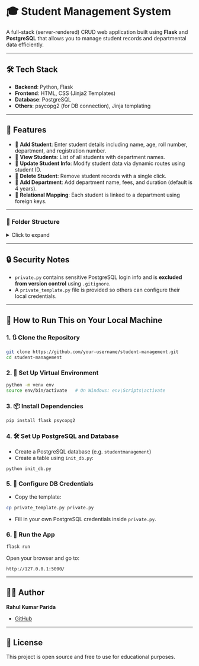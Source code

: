 
# 🎓 Student Management System

A full-stack (server-rendered) CRUD web application built using **Flask** and **PostgreSQL** that allows you to manage student records and departmental data efficiently.

---

## 🛠️ Tech Stack

- **Backend**: Python, Flask
- **Frontend**: HTML, CSS (Jinja2 Templates)
- **Database**: PostgreSQL
- **Others**: psycopg2 (for DB connection), Jinja templating

---

## 🔑 Features

- 🔹 **Add Student**: Enter student details including name, age, roll number, department, and registration number.
- 🔹 **View Students**: List of all students with department names.
- 🔹 **Update Student Info**: Modify student data via dynamic routes using student ID.
- 🔹 **Delete Student**: Remove student records with a single click.
- 🔹 **Add Department**: Add department name, fees, and duration (default is 4 years).
- 🔹 **Relational Mapping**: Each student is linked to a department using foreign keys.

---

### 📁 Folder Structure

<details>
<summary>Click to expand</summary>

```bash
STUDENT MANAGEMENT SYSTEM/
│
├── app.py                     # Main Flask application file
├── init_db.py                 # Script to initialize database and tables
├── private.py                 # Contains DB credentials (excluded from Git)
├── private_template.py        # Template for DB credentials
├── .gitignore                 # Git ignore rules
├── README.md                  # Project description and setup
│
├── env/                       # Virtual environment (excluded from Git)
│
├── static/                    # Static files (CSS, images)
│   ├── css/
│   │   └── index.css
│   └── Images/
│       └── studentIcon.jpg
│
├── templates/                 # HTML templates
│   ├── base.html
│   ├── index.html
│   ├── AddDept.html
│   ├── AddStudent.html
│   ├── update.html
│   └── ViewStudent.html
│
└── __pycache__/               # Python bytecode cache (excluded)
```

</details>



---

## 🔒 Security Notes

- `private.py` contains sensitive PostgreSQL login info and is **excluded from version control** using `.gitignore`.
- A `private_template.py` file is provided so others can configure their local credentials.

---

## 🚀 How to Run This on Your Local Machine

### 1. 🔃 Clone the Repository
```bash
git clone https://github.com/your-username/student-management.git
cd student-management
````

### 2. 💾 Set Up Virtual Environment

```bash
python -m venv env
source env/bin/activate   # On Windows: env\Scripts\activate
```

### 3. 📦 Install Dependencies

```bash
pip install flask psycopg2
```

### 4. 🛠️ Set Up PostgreSQL and Database

* Create a PostgreSQL database (e.g. `studentmanagement`)
* Create a table using `init_db.py`:

```bash
python init_db.py
```

### 5. 🔐 Configure DB Credentials

* Copy the template:

```bash
cp private_template.py private.py
```

* Fill in your own PostgreSQL credentials inside `private.py`.

### 6. 🏃 Run the App

```bash
flask run
```

Open your browser and go to:

```
http://127.0.0.1:5000/

```

---

## 👨‍💻 Author

**Rahul Kumar Parida**

* [GitHub](https://github.com/rahulkumarparida)

---

## 📝 License

This project is open source and free to use for educational purposes.


